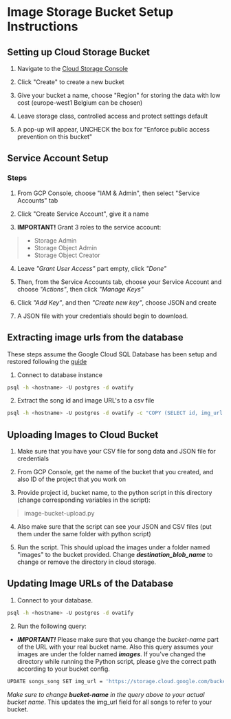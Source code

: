 # Image Storage Bucket Setup Instructions

## Setting up Cloud Storage Bucket

1. Navigate to the [Cloud Storage Console](https://console.cloud.google.com/storage)

2. Click "Create" to create a new bucket

3. Give your bucket a name, choose "Region" for storing the data with low cost (europe-west1 Belgium can be chosen)

4. Leave storage class, controlled access and protect settings default

5. A pop-up will appear, UNCHECK the box for "Enforce public access prevention on this bucket"

## Service Account Setup

### Steps

1. From GCP Console, choose "IAM & Admin", then select "Service Accounts" tab

2. Click "Create Service Account", give it a name

3. **IMPORTANT!** Grant 3 roles to the service account:

> - Storage Admin
> - Storage Object Admin
> - Storage Object Creator

4. Leave _"Grant User Access"_ part empty, click _"Done"_

5. Then, from the Service Accounts tab, choose your Service Account and choose _"Actions"_, then click _"Manage Keys"_

6. Click _"Add Key"_, and then _"Create new key"_, choose JSON and create

7. A JSON file with your credentials should begin to download.

## Extracting image urls from the database

These steps assume the Google Cloud SQL Database has been setup and restored following the [guide](../database/setup-cloud-sql.md)

1. Connect to database instance

```bash
psql -h <hostname> -U postgres -d ovatify
```

2. Extract the song id and image URL's to a csv file

```bash
psql -h <hostname> -U postgres -d ovatify -c "COPY (SELECT id, img_url FROM songs_song) TO STDOUT WITH (FORMAT CSV, HEADER);" > "\path\to\file\song_data.csv"
```

## Uploading Images to Cloud Bucket

1. Make sure that you have your CSV file for song data and JSON file for credentials

2. From GCP Console, get the name of the bucket that you created, and also ID of the project that you work on

3. Provide project id, bucket name, to the python script in this directory (change corresponding variables in the script):

> image-bucket-upload.py

4. Also make sure that the script can see your JSON and CSV files (put them under the same folder with python script)

5. Run the script. This should upload the images under a folder named "images" to the bucket provided. Change _**destination_blob_name**_ to change or remove the directory in cloud storage.

## Updating Image URLs of the Database

1. Connect to your database.

```bash
psql -h <hostname> -U postgres -d ovatify
```

2. Run the following query:

- _**IMPORTANT!**_ Please make sure that you change the _bucket-name_ part of the URL with your real bucket name. Also this query assumes your images are under the folder named _**images**_. If you've changed the directory while running the Python script, please give the correct path according to your bucket config.

```bash
UPDATE songs_song SET img_url = 'https://storage.cloud.google.com/bucket-name/images/' || id || '.jpg';

```

*Make sure to change __bucket-name__ in the query above to your actual bucket name*.
This updates the img_url field for all songs to refer to your bucket.
